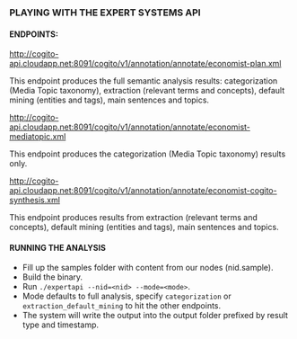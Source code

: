 ### PLAYING WITH THE EXPERT SYSTEMS API

#### ENDPOINTS:

http://cogito-api.cloudapp.net:8091/cogito/v1/annotation/annotate/economist-plan.xml

This endpoint produces the full semantic analysis results: categorization (Media Topic taxonomy), extraction (relevant terms and concepts), default mining (entities and tags), main sentences and topics.

http://cogito-api.cloudapp.net:8091/cogito/v1/annotation/annotate/economist-mediatopic.xml
        
This endpoint produces the categorization (Media Topic taxonomy) results only.
     
http://cogito-api.cloudapp.net:8091/cogito/v1/annotation/annotate/economist-cogito-synthesis.xml
       
This endpoint produces results from extraction (relevant terms and concepts), default mining (entities and tags), main sentences and topics.

#### RUNNING THE ANALYSIS

* Fill up the samples folder with content from our nodes (nid.sample).
* Build the binary.
* Run ```./expertapi --nid=<nid> --mode=<mode>```.
* Mode defaults to full analysis, specify ```categorization``` or ```extraction_default_mining``` to hit the other endpoints.
* The system will write the output into the output folder prefixed by result type and timestamp.

